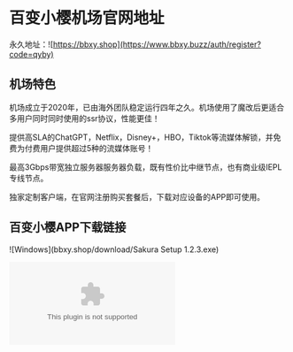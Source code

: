 # 百变小樱机场官网地址

永久地址：![https://bbxy.shop](https://www.bbxy.buzz/auth/register?code=qyby)

## 机场特色

机场成立于2020年，已由海外团队稳定运行四年之久。机场使用了魔改后更适合多用户同时同时使用的ssr协议，性能更佳！

提供高SLA的ChatGPT，Netflix，Disney+，HBO，Tiktok等流媒体解锁，并免费为付费用户提供超过5种的流媒体账号！

最高3Gbps带宽独立服务器服务器负载，既有性价比中继节点，也有商业级IEPL专线节点。

独家定制客户端，在官网注册购买套餐后，下载对应设备的APP即可使用。


## 百变小樱APP下载链接

![Windows](bbxy.shop/download/Sakura Setup 1.2.3.exe)

![Android](bbxy.shop/download/Sakura-1.2.3-universal-release.apk)

